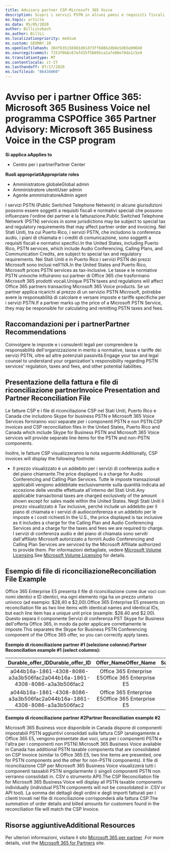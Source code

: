 ```yaml
---
title: Advisory partner CSP-Microsoft 365 Voice
description: Scopri i servizi PSTN in alcuni paesi e requisiti fiscali o normativi speciali che possono essere applicati e influiscano sull'ordine e sulla fatturazione dei partner.
ms.topic: article
ms.date: 05/05/2020
author: BillLinzbach
ms.author: BillLi
ms.localizationpriority: medium
ms.custom: SEOMAY.20
ms.openlocfilehash: 38df635156901d81d73ff688b2db8e5d65e096b0
ms.sourcegitcommit: 7153f0b8c67efd35f58695ca2a7e00e70da1c5e9
ms.translationtype: MT
ms.contentlocale: it-IT
ms.lasthandoff: 07/17/2020
ms.locfileid: "86434060"
---
```

# <a name="office-365-partner-advisory-microsoft-365-business-voice-in-the-csp-program"></a><span data-ttu-id="cb969-103">Avviso per i partner Office 365: Microsoft 365 Business Voice nel programma CSP</span><span class="sxs-lookup"><span data-stu-id="cb969-103">Office 365 Partner Advisory: Microsoft 365 Business Voice in the CSP program</span></span>

<span data-ttu-id="cb969-104">**Si applica a**</span><span class="sxs-lookup"><span data-stu-id="cb969-104">**Applies to**</span></span>

- <span data-ttu-id="cb969-105">Centro per i partner</span><span class="sxs-lookup"><span data-stu-id="cb969-105">Partner Center</span></span>  

<span data-ttu-id="cb969-106">**Ruoli appropriati**</span><span class="sxs-lookup"><span data-stu-id="cb969-106">**Appropriate roles**</span></span>
-    <span data-ttu-id="cb969-107">Amministratore globale</span><span class="sxs-lookup"><span data-stu-id="cb969-107">Global admin</span></span>
-    <span data-ttu-id="cb969-108">Amministratore utenti</span><span class="sxs-lookup"><span data-stu-id="cb969-108">User admin</span></span>
-    <span data-ttu-id="cb969-109">Agente amministratore</span><span class="sxs-lookup"><span data-stu-id="cb969-109">Admin agent</span></span>

<span data-ttu-id="cb969-110">I servizi PSTN (Public Switched Telephone Network) in alcune giurisdizioni possono essere soggetti a requisiti fiscali e normativi speciali che possono influenzare l'ordine dei partner e la fatturazione.</span><span class="sxs-lookup"><span data-stu-id="cb969-110">Public Switched Telephone Network (PSTN) services in some jurisdictions may be subject to special tax and regulatory requirements that may affect partner order and invoicing.</span></span> <span data-ttu-id="cb969-111">Nel Stati Uniti, tra cui Puerto Rico, i servizi PSTN, che includono la conferenza audio, i piani di chiamata e i crediti di comunicazione, sono soggetti a requisiti fiscali e normativi specifici.</span><span class="sxs-lookup"><span data-stu-id="cb969-111">In the United States, including Puerto Rico, PSTN services, which include Audio Conferencing, Calling Plans, and Communication Credits, are subject to special tax and regulatory requirements.</span></span> <span data-ttu-id="cb969-112">Nei Stati Uniti e in Puerto Rico i servizi PSTN dei prezzi Microsoft sono inclusi nell'IVA.</span><span class="sxs-lookup"><span data-stu-id="cb969-112">In the United States and Puerto Rico, Microsoft prices PSTN services as tax-inclusive.</span></span>  <span data-ttu-id="cb969-113">Le tasse e le normative PSTN univoche influiranno sui partner di Office 365 che trasformano Microsoft 365 prodotti vocali.</span><span class="sxs-lookup"><span data-stu-id="cb969-113">Unique PSTN taxes and regulations will affect Office 365 partners transacting Microsoft 365 Voice products.</span></span>  <span data-ttu-id="cb969-114">Se un partner applica ricarichi al prezzo di un servizio PSTN Microsoft, potrebbe avere la responsabilità di calcolare e versare imposte e tariffe specifiche per i servizi PSTN.</span><span class="sxs-lookup"><span data-stu-id="cb969-114">If a partner marks up the price of a Microsoft PSTN Service, they may be responsible for calculating and remitting PSTN taxes and fees.</span></span>

## <a name="partner-recommendations"></a><span data-ttu-id="cb969-115">Raccomandazioni per i partner</span><span class="sxs-lookup"><span data-stu-id="cb969-115">Partner Recommendations</span></span>

<span data-ttu-id="cb969-116">Coinvolgere le imposte e i consulenti legali per comprendere la responsabilità dell'organizzazione in merito a normative, tasse e tariffe dei servizi PSTN, oltre ad altre potenziali passività.</span><span class="sxs-lookup"><span data-stu-id="cb969-116">Engage your tax and legal counsel to understand your organization's responsibility regarding PSTN services' regulation, taxes and fees, and other potential liabilities.</span></span>

## <a name="invoice-presentation-and-partner-reconciliation-file"></a><span data-ttu-id="cb969-117">Presentazione della fattura e file di riconciliazione partner</span><span class="sxs-lookup"><span data-stu-id="cb969-117">Invoice Presentation and Partner Reconciliation File</span></span>

<span data-ttu-id="cb969-118">Le fatture CSP e i file di riconciliazione CSP nel Stati Uniti, Puerto Rico e Canada che includono Skype for business PSTN e Microsoft 365 Voice Services forniranno voci separate per i componenti PSTN e non PSTN.</span><span class="sxs-lookup"><span data-stu-id="cb969-118">CSP invoices and CSP reconciliation files in the United States, Puerto Rico and Canada which include Skype for Business PSTN and Microsoft 365 Voice services will provide separate line items for the PSTN and non-PSTN components.</span></span>

<span data-ttu-id="cb969-119">Inoltre, le fatture CSP visualizzeranno la nota seguente:</span><span class="sxs-lookup"><span data-stu-id="cb969-119">Additionally, CSP invoices will display the following footnote:</span></span>

* <span data-ttu-id="cb969-120">Il prezzo visualizzato è un addebito per i servizi di conferenza audio e del piano chiamante.</span><span class="sxs-lookup"><span data-stu-id="cb969-120">The price displayed is a charge for Audio Conferencing and Calling Plan Services.</span></span>  <span data-ttu-id="cb969-121">Tutte le imposte transazionali applicabili vengono addebitate esclusivamente sulla quantità indicata ad eccezione delle vendite effettuate all'interno del Stati Uniti.</span><span class="sxs-lookup"><span data-stu-id="cb969-121">Any applicable transactional taxes are charged exclusively of the amount shown except for sales made within the United States.</span></span>  <span data-ttu-id="cb969-122">Negli Stati Uniti il prezzo visualizzato è Tax inclusive, perché include un addebito per il piano di chiamata e i servizi di audioconferenza e un addebito per le imposte e i costi richiesti.</span><span class="sxs-lookup"><span data-stu-id="cb969-122">In the U.S., the price displayed is tax inclusive as it includes a charge for the Calling Plan and Audio Conferencing Services and a charge for the taxes and fees we are required to charge.</span></span>  <span data-ttu-id="cb969-123">I servizi di conferenza audio e del piano di chiamata sono serviti dall'affiliato Microsoft autorizzato a fornirli.</span><span class="sxs-lookup"><span data-stu-id="cb969-123">Audio Conferencing and Calling Plan Services are serviced by the Microsoft Affiliate authorized to provide them.</span></span>  <span data-ttu-id="cb969-124">Per informazioni dettagliate, vedere [Microsoft Volume Licensing](https://go.microsoft.com/fwlink/?LinkId=690247).</span><span class="sxs-lookup"><span data-stu-id="cb969-124">See [Microsoft Volume Licensing](https://go.microsoft.com/fwlink/?LinkId=690247) for details.</span></span>

## <a name="reconciliation-file-example"></a><span data-ttu-id="cb969-125">Esempio di file di riconciliazione</span><span class="sxs-lookup"><span data-stu-id="cb969-125">Reconciliation File Example</span></span>

<span data-ttu-id="cb969-126">Office 365 Enterprise E5 presenta il file di riconciliazione come due voci con nomi identici e ID identici, ma ogni elemento riga ha un prezzo unitario univoco (ad esempio: $28,40 e $2,00).</span><span class="sxs-lookup"><span data-stu-id="cb969-126">Office 365 Enterprise E5 presents on reconciliation file as two line items with identical names and identical IDs, but each line item has a unique unit price (example: $28.40 and $2.00).</span></span> <span data-ttu-id="cb969-127">Questo separa il componente Servizi di conferenza PST Skype for Business dell'offerta Office 365, in modo da poter applicare correttamente le imposte.</span><span class="sxs-lookup"><span data-stu-id="cb969-127">This separates the Skype for Business PSTN Conferencing component of the Office 365 offer, so you can correctly apply taxes.</span></span>

<span data-ttu-id="cb969-128">**Esempio di riconciliazione partner #1 (selezione colonne):**</span><span class="sxs-lookup"><span data-stu-id="cb969-128">**Partner Reconciliation example #1 (select columns):**</span></span>

|<span data-ttu-id="cb969-129">**Durable_offer_ID**</span><span class="sxs-lookup"><span data-stu-id="cb969-129">**Durable_offer_ID**</span></span>|<span data-ttu-id="cb969-130">**Offer_Name**</span><span class="sxs-lookup"><span data-stu-id="cb969-130">**Offer_Name**</span></span>|<span data-ttu-id="cb969-131">**Subscription_Start_Date**</span><span class="sxs-lookup"><span data-stu-id="cb969-131">**Subscription_Start_Date**</span></span>|<span data-ttu-id="cb969-132">**Subscription_End_Date**</span><span class="sxs-lookup"><span data-stu-id="cb969-132">**Subscription_End_Date**</span></span>|<span data-ttu-id="cb969-133">**Charge_Start_Date**</span><span class="sxs-lookup"><span data-stu-id="cb969-133">**Charge_Start_Date**</span></span>|<span data-ttu-id="cb969-134">**Charge_End_Date**</span><span class="sxs-lookup"><span data-stu-id="cb969-134">**Charge_End_Date**</span></span>|<span data-ttu-id="cb969-135">**Charge_Type**</span><span class="sxs-lookup"><span data-stu-id="cb969-135">**Charge_Type**</span></span>|<span data-ttu-id="cb969-136">**Unit_Price**</span><span class="sxs-lookup"><span data-stu-id="cb969-136">**Unit_Price**</span></span>|
|:----:|:----:|:----:|:----:|:----:|:----:|:----:|:----:|
|<span data-ttu-id="cb969-137">a044b16a-1861-4308-8086-a3a3b506fac2</span><span class="sxs-lookup"><span data-stu-id="cb969-137">a044b16a-1861-4308-8086-a3a3b506fac2</span></span>   |<span data-ttu-id="cb969-138">Office 365 Enterprise E5</span><span class="sxs-lookup"><span data-stu-id="cb969-138">Office 365 Enterprise E5</span></span>   |<span data-ttu-id="cb969-139">8/10/2019 0:00</span><span class="sxs-lookup"><span data-stu-id="cb969-139">8/10/2019 0:00</span></span>   |<span data-ttu-id="cb969-140">8/11/2019 0:00</span><span class="sxs-lookup"><span data-stu-id="cb969-140">8/11/2019 0:00</span></span>   |<span data-ttu-id="cb969-141">8/11/2019 0:00</span><span class="sxs-lookup"><span data-stu-id="cb969-141">8/11/2019 0:00</span></span>|<span data-ttu-id="cb969-142">9/10/2019 0:00</span><span class="sxs-lookup"><span data-stu-id="cb969-142">9/10/2019 0:00</span></span>   |<span data-ttu-id="cb969-143">Tariffa periodica</span><span class="sxs-lookup"><span data-stu-id="cb969-143">Cycle fee</span></span>   |<span data-ttu-id="cb969-144">28,40</span><span class="sxs-lookup"><span data-stu-id="cb969-144">28.40</span></span>   |
|<span data-ttu-id="cb969-145">a044b16a-1861-4308-8086-a3a3b506fac2</span><span class="sxs-lookup"><span data-stu-id="cb969-145">a044b16a-1861-4308-8086-a3a3b506fac2</span></span>   |<span data-ttu-id="cb969-146">Office 365 Enterprise E5</span><span class="sxs-lookup"><span data-stu-id="cb969-146">Office 365 Enterprise E5</span></span>   |<span data-ttu-id="cb969-147">8/10/2019 0:00</span><span class="sxs-lookup"><span data-stu-id="cb969-147">8/10/2019 0:00</span></span>   |<span data-ttu-id="cb969-148">8/11/2019 0:00</span><span class="sxs-lookup"><span data-stu-id="cb969-148">8/11/2019 0:00</span></span>   |<span data-ttu-id="cb969-149">8/11/2019 0:00</span><span class="sxs-lookup"><span data-stu-id="cb969-149">8/11/2019 0:00</span></span>   |<span data-ttu-id="cb969-150">9/10/2019 0:00</span><span class="sxs-lookup"><span data-stu-id="cb969-150">9/10/2019 0:00</span></span>   |<span data-ttu-id="cb969-151">Tariffa periodica</span><span class="sxs-lookup"><span data-stu-id="cb969-151">Cycle fee</span></span>   |<span data-ttu-id="cb969-152">2,00</span><span class="sxs-lookup"><span data-stu-id="cb969-152">2.00</span></span>   |

<span data-ttu-id="cb969-153">**Esempio di riconciliazione partner #2**</span><span class="sxs-lookup"><span data-stu-id="cb969-153">**Partner Reconciliation example #2**</span></span>

<span data-ttu-id="cb969-154">Microsoft 365 Business voce disponibile in Canada dispone di componenti impostabili PSTN aggiuntivi consolidati sulla fattura CSP (analogamente a Office 365 E5, vengono presentate due voci, una per i componenti PSTN e l'altra per i componenti non PSTN).</span><span class="sxs-lookup"><span data-stu-id="cb969-154">Microsoft 365 Business Voice available in Canada has additional PSTN taxable components that are consolidated on CSP Invoice (similar to Office 365 E5, two line items are presented, one for PSTN components and the other for non-PSTN components).</span></span>  <span data-ttu-id="cb969-155">Il file di riconciliazione CSP per Microsoft 365 Business Voice visualizzerà tutti i componenti tassabili PSTN singolarmente (i singoli componenti PSTN non verranno consolidati in. CSV o strumento API).</span><span class="sxs-lookup"><span data-stu-id="cb969-155">The CSP Reconciliation file for Microsoft 365 Business Voice will display all PSTN taxable components individually (individual PSTN components will not be consolidated in .CSV or API tool).</span></span>  <span data-ttu-id="cb969-156">La somma dei dettagli degli ordini e degli importi fatturati per i clienti trovati nel file di riconciliazione corrisponderà alla fattura CSP.</span><span class="sxs-lookup"><span data-stu-id="cb969-156">The summation of order details and billed amounts for customers found in the reconciliation file will match the CSP Invoice.</span></span>

## <a name="additional-resources"></a><span data-ttu-id="cb969-157">Risorse aggiuntive</span><span class="sxs-lookup"><span data-stu-id="cb969-157">Additional Resources</span></span>
<span data-ttu-id="cb969-158">Per ulteriori informazioni, visitare il sito [Microsoft 365 per partner](https://www.microsoft.com/microsoft-365/partners/) .</span><span class="sxs-lookup"><span data-stu-id="cb969-158">For more details, visit the [Microsoft 365 for Partners](https://www.microsoft.com/microsoft-365/partners/) site.</span></span>

